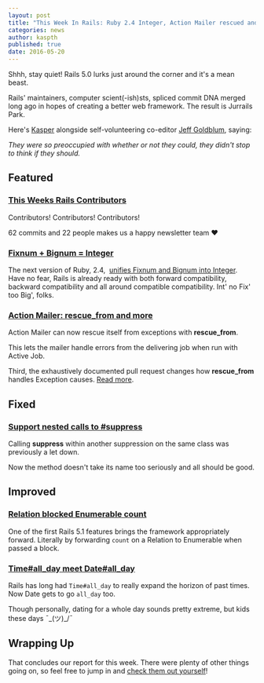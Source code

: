 ```yaml
---
layout: post
title: "This Week In Rails: Ruby 2.4 Integer, Action Mailer rescued and more!"
categories: news
author: kaspth
published: true
date: 2016-05-20
---
```


Shhh, stay quiet! Rails 5.0 lurks just around the corner and it's a mean beast.&nbsp;

Rails' maintainers, computer scient(-ish)sts, spliced commit DNA merged long ago in hopes of creating a better web framework. The result is Jurrails Park.&nbsp;

Here's [Kasper](%5Bhttps://twitter.com/kaspth%5D(https://twitter.com/kaspth)) alongside self-volunteering co-editor [Jeff Goldblum](%5Bhttps://www.youtube.com/watch?v=lpuS7_NPv6U%5D(https://www.youtube.com/watch?v=lpuS7_NPv6U)), saying:&nbsp;

_They were so preoccupied with whether or not they could, they didn't stop to think if they should._

## Featured

### [This Weeks Rails Contributors](http://contributors.rubyonrails.org/contributors/in-time-window/20160514-20160520)

Contributors! Contributors! Contributors!

62 commits and 22 people makes us a happy newsletter team ❤️

### [Fixnum + Bignum = Integer](https://github.com/rails/rails/pull/25056)

The next version of Ruby, 2.4,&nbsp; [unifies Fixnum and Bignum into Integer](%5Bhttps://bugs.ruby-lang.org/issues/12005%5D(https://bugs.ruby-lang.org/issues/12005)). Have no fear, Rails is already ready with both forward compatibility, backward compatibility and all around compatible compatibility. Int' no Fix' too Big', folks.

### [Action Mailer: rescue\_from and more](https://github.com/rails/rails/pull/25018)

Action Mailer can now rescue itself from exceptions with **rescue\_from**.&nbsp;

This lets the mailer handle errors from the delivering job when run with Active Job.&nbsp;

Third, the exhaustively documented pull request changes how **rescue\_from** handles Exception causes. [Read more](%5Bhttps://github.com/rails/rails/pull/25018%5D(https://github.com/rails/rails/pull/25018)).

## Fixed

### [Support nested calls to #suppress](https://github.com/rails/rails/pull/25009)

Calling **suppress** within another suppression on the same class was previously a let down.&nbsp;

Now the method doesn't take its name too seriously and all should be good.

## Improved

### [Relation blocked Enumerable count](https://github.com/rails/rails/pull/24203)

One of the first Rails 5.1 features brings the framework appropriately forward. Literally by forwarding `count` on a Relation to Enumerable when passed a block.

### [Time#all\_day meet Date#all\_day](https://github.com/rails/rails/pull/24930)

Rails has long had `Time#all_day` to really expand the horizon of past times. Now Date gets to go `all_day` too.

Though personally, dating for a whole day sounds pretty extreme, but kids these days ¯\_(ツ)\_/¯

## Wrapping Up 

That concludes our report for this week. There were plenty of other things going on, so feel free to jump in and [check them out yourself](https://github.com/rails/rails/compare/master@%7B2016-05-14%7D...@%7B2016-05-20%7D)!

